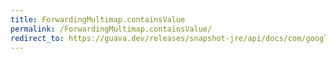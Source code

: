 ```yaml
---
title: ForwardingMultimap.containsValue
permalink: /ForwardingMultimap.containsValue/
redirect_to: https://guava.dev/releases/snapshot-jre/api/docs/com/google/common/collect/ForwardingMultimap.html#containsValue-java.lang.Object-
---
```

